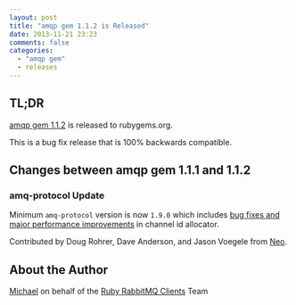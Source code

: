 ```yaml
---
layout: post
title: "amqp gem 1.1.2 is Released"
date: 2013-11-21 23:23
comments: false
categories:
  - "amqp gem"
  - releases
---
```


## TL;DR

[amqp gem 1.1.2](https://rubygems.org/gems/amqp/versions/1.1.2) is released to rubygems.org.

This is a bug fix release that is 100% backwards compatible.


## Changes between amqp gem 1.1.1 and 1.1.2

### amq-protocol Update

Minimum `amq-protocol` version is now `1.9.0` which includes
[bug fixes and major performance improvements](https://github.com/ruby-amqp/amq-protocol/pull/35) in channel id allocator.

Contributed by Doug Rohrer, Dave Anderson, and Jason Voegele from
[Neo](http://www.neo.com).


## About the Author

[Michael](http://twitter.com/michaelklishin) on behalf of the [Ruby RabbitMQ Clients](http://github.com/ruby-amqp) Team
